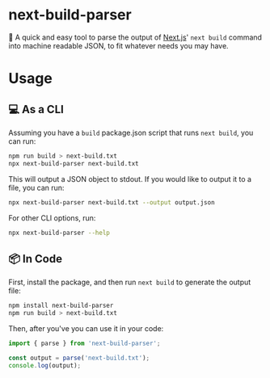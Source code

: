 # next-build-parser

🚀 A quick and easy tool to parse the output of [Next.js](https://github.com/vercel/next.js)' `next build` command into machine readable JSON, to fit whatever needs you may have.

# Usage

## 💻 As a CLI

Assuming you have a `build` package.json script that runs `next build`, you can run:

```bash
npm run build > next-build.txt
npx next-build-parser next-build.txt
```

This will output a JSON object to stdout. If you would like to output it to a file, you can run:

```bash
npx next-build-parser next-build.txt --output output.json
```

For other CLI options, run:

```bash
npx next-build-parser --help
```

## 📦 In Code

First, install the package, and then run `next build` to generate the output file:

```bash
npm install next-build-parser
npm run build > next-build.txt
```

Then, after you've  you can use it in your code:

```typescript
import { parse } from 'next-build-parser';

const output = parse('next-build.txt');
console.log(output);
```

